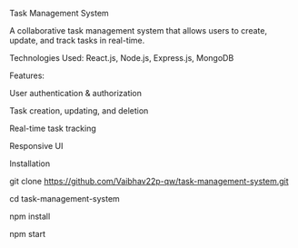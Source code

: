 Task Management System




A collaborative task management system that allows users to create, update, and track tasks in real-time.

Technologies Used: React.js, Node.js, Express.js, MongoDB




Features:

User authentication & authorization

Task creation, updating, and deletion

Real-time task tracking

Responsive UI




Installation

git clone https://github.com/Vaibhav22p-qw/task-management-system.git

cd task-management-system

npm install

npm start
